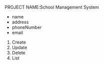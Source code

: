 PROJECT NAME:School Management System

- name
- address
- phoneNumber
- email

1. Create 
2. Update 
3. Delete 
4. List 
